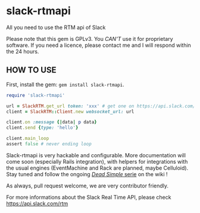 slack-rtmapi
============

All you need to use the RTM api of Slack

Please note that this gem is GPLv3. You *CAN'T* use it for proprietary software.
If you need a licence, please contact me and I will respond within the 24 hours.

HOW TO USE
----------

First, install the gem: `gem install slack-rtmapi`.

```ruby
require 'slack-rtmapi'

url = SlackRTM.get_url token: 'xxx' # get one on https://api.slack.com/web#basics
client = SlackRTM::Client.new websocket_url: url

client.on :message {|data| p data}
client.send {type: 'hello'}

client.main_loop
assert false # never ending loop
```
Slack-rtmapi is very hackable and configurable. More documentation will come soon (especially Rails integration), with helpers for integrations with the usual engines (EventMachine and Rack are planned, maybe Celluloid).  
Stay tuned and follow the ongoing [_Dead Simple_ serie](https://github.com/mackwic/slack-rtmapi/wiki) on the wiki !

As always, pull request welcome, we are very contributor friendly.

For more informations about the Slack Real Time API, please check https://api.slack.com/rtm

